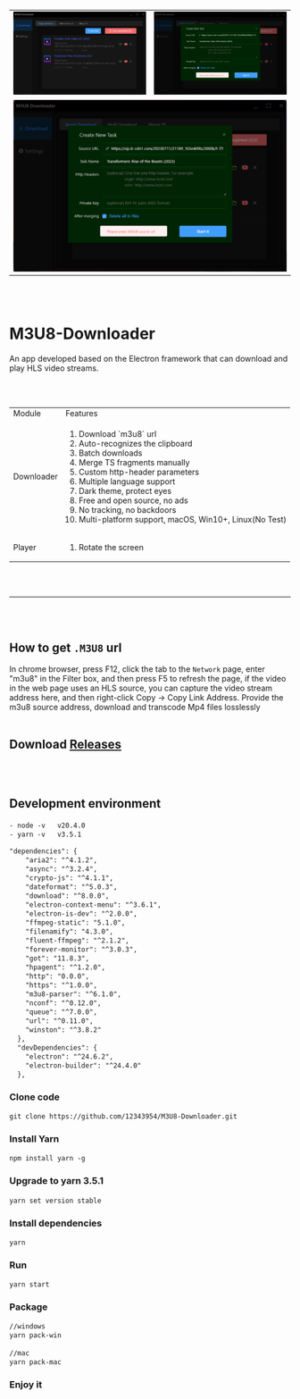 

<table>
<tr>
<td><img width="700" src="resource/1.png" alt="M3U8-Downloader"></td>
<td><img width="700" src="resource/2.png" alt="M3U8-Downloader"></td>
</tr>
<tr>
<td colspan="2" style="text-align:center;">
<img width="700" src="resource/2.png" alt="M3U8-Downloader">
</td>
<tr>
</table>
<br/>
<br/>

# M3U8-Downloader

An app developed based on the Electron framework that can download and play HLS video streams.

<br/>
<br/>

<table>
<tr>
<td>Module</td>
<td>Features</td>
</tr>
<tr>
<td>Downloader</td>
<td>
<ol>
<li>Download `m3u8` url</li>
<li>Auto-recognizes the clipboard</li>
<li>Batch downloads</li>
<li>Merge TS fragments manually</li>
<li>Custom http-header parameters</li>
<li>Multiple language support</li>
<li>Dark theme, protect eyes</li>
<li>Free and open source, no ads</li>
<li>No tracking, no backdoors</li>
<li>Multi-platform support, macOS, Win10+, Linux(No Test)</li>
</ol>
</td>
</tr>
<tr>
<td>Player</td>
<td>
<ol>
<li>Rotate the screen</li>
</ol>
</td>
</tr>
</table>

<br/>
<br/>


---
<br/>
<br/>

## How to get `.M3U8` url

In chrome browser, press F12, click the tab to the `Network` page, enter "m3u8" in the Filter box, and then press F5 to refresh the page, if the video in the web page uses an HLS source, you can capture the video stream address here, and then right-click Copy -> Copy Link Address.
Provide the m3u8 source address, download and transcode Mp4 files losslessly
<br/>
<br/>
## Download [Releases](https://github.com/12343954/M3U8-Downloader/releases) 
<br/>
<br/>

## Development environment

```
- node -v   v20.4.0
- yarn -v   v3.5.1
```

```
"dependencies": {
    "aria2": "^4.1.2",
    "async": "^3.2.4",
    "crypto-js": "^4.1.1",
    "dateformat": "^5.0.3",
    "download": "^8.0.0",
    "electron-context-menu": "^3.6.1",
    "electron-is-dev": "^2.0.0",
    "ffmpeg-static": "5.1.0",
    "filenamify": "4.3.0",
    "fluent-ffmpeg": "^2.1.2",
    "forever-monitor": "^3.0.3",
    "got": "11.8.3",
    "hpagent": "^1.2.0",
    "http": "0.0.0",
    "https": "^1.0.0",
    "m3u8-parser": "^6.1.0",
    "nconf": "^0.12.0",
    "queue": "^7.0.0",
    "url": "^0.11.0",
    "winston": "^3.8.2"
  },
  "devDependencies": {
    "electron": "^24.6.2",
    "electron-builder": "^24.4.0"
  },
```

### Clone code

```
git clone https://github.com/12343954/M3U8-Downloader.git
```
### Install Yarn

```
npm install yarn -g
```

### Upgrade to yarn 3.5.1
```
yarn set version stable
```

### Install dependencies

```
yarn
```



### Run

```
yarn start
```
### Package

```
//windows
yarn pack-win

//mac
yarn pack-mac

```

### Enjoy it


